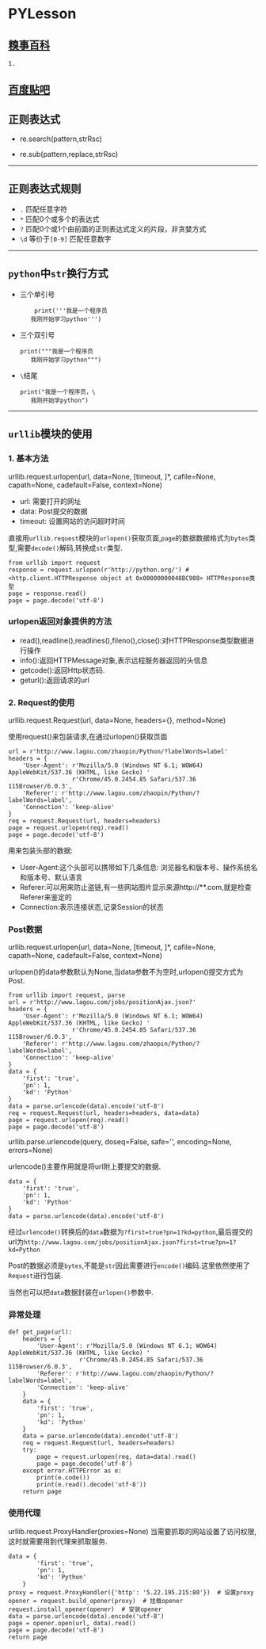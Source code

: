 # PYLesson

## [糗事百科]()

	1.

## [百度贴吧]()


## 正则表达式
- re.search(pattern,strRsc)

- re.sub(pattern,replace,strRsc)

-------
## 正则表达式规则
- `.`		匹配任意字符
-  `*`		匹配0个或多个的表达式
-  `?`		匹配0个或1个由前面的正则表达式定义的片段，非贪婪方式
-  `\d`	等价于`[0-9]` 匹配任意数字

-----
## `python`中`str`换行方式

- 三个单引号 

	```
		print('''我是一个程序员
       我刚开始学习python''')
	```
- 三个双引号

	```
	print("""我是一个程序员
       我刚开始学习python""")
	```
		
- `\`结尾

	```
	print("我是一个程序员，\
       我刚开始学python")
	```
	
----

## `urllib`模块的使用
	
### 1. 基本方法
urllib.request.urlopen(url, data=None, [timeout, ]*, cafile=None, capath=None, cadefault=False, context=None)

- url:  需要打开的网址
- data: Post提交的数据
- timeout: 设置网站的访问超时时间

直接用`urllib.request`模块的`urlopen()`获取页面,`page`的数据数据格式为`bytes`类型,需要`decode()`解码,转换成`str`类型.

```
from urllib import request
response = request.urlopen(r'http://python.org/') # <http.client.HTTPResponse object at 0x00000000048BC908> HTTPResponse类型
page = response.read()
page = page.decode('utf-8')
```

### urlopen返回对象提供的方法

- read(),readline(),readlines(),fileno(),close():对HTTPResponse类型数据进行操作
- info():返回HTTPMessage对象,表示远程服务器返回的头信息
- getcode():返回Http状态码.
- geturl():返回请求的url

### 2. Request的使用
urllib.request.Request(url, data=None, headers={}, method=None)

使用request()来包装请求,在通过urlopen()获取页面

```
url = r'http://www.lagou.com/zhaopin/Python/?labelWords=label'
headers = {
    'User-Agent': r'Mozilla/5.0 (Windows NT 6.1; WOW64) AppleWebKit/537.36 (KHTML, like Gecko) '
                  r'Chrome/45.0.2454.85 Safari/537.36 115Browser/6.0.3',
    'Referer': r'http://www.lagou.com/zhaopin/Python/?labelWords=label',
    'Connection': 'keep-alive'
}
req = request.Request(url, headers=headers)
page = request.urlopen(req).read()
page = page.decode('utf-8')
```

用来包装头部的数据:

- User-Agent:这个头部可以携带如下几条信息: 浏览器名和版本号、操作系统名和版本号、默认语言
- Referer:可以用来防止盗链,有一些网站图片显示来源http://**.com,就是检查Referer来鉴定的
- Connection:表示连接状态,记录Session的状态

### Post数据
urllib.request.urlopen(url, data=None, [timeout, ]*, cafile=None, capath=None, cadefault=False, context=None)

urlopen()的data参数默认为None,当data参数不为空时,urlopen()提交方式为Post.

```
from urllib import request, parse
url = r'http://www.lagou.com/jobs/positionAjax.json?'
headers = {
    'User-Agent': r'Mozilla/5.0 (Windows NT 6.1; WOW64) AppleWebKit/537.36 (KHTML, like Gecko) '
                  r'Chrome/45.0.2454.85 Safari/537.36 115Browser/6.0.3',
    'Referer': r'http://www.lagou.com/zhaopin/Python/?labelWords=label',
    'Connection': 'keep-alive'
}
data = {
    'first': 'true',
    'pn': 1,
    'kd': 'Python'
}
data = parse.urlencode(data).encode('utf-8')
req = request.Request(url, headers=headers, data=data)
page = request.urlopen(req).read()
page = page.decode('utf-8')
```

urllib.parse.urlencode(query, doseq=False, safe='', encoding=None, errors=None)

urlencode()主要作用就是将url附上要提交的数据.

```
data = {
    'first': 'true',
    'pn': 1,
    'kd': 'Python'
}
data = parse.urlencode(data).encode('utf-8')
```
经过`urlencode()`转换后的`data`数据为`?first=true?pn=1?kd=python`,最后提交的url为`http://www.lagou.com/jobs/positionAjax.json?first=true?pn=1?kd=Python`

Post的数据必须是`bytes`,不能是`str`因此需要进行`encode()`编码.这里依然使用了`Request`进行包装.

当然也可以把`data`数据封装在`urlopen()`参数中.

### 异常处理

```
def get_page(url):
    headers = {
        'User-Agent': r'Mozilla/5.0 (Windows NT 6.1; WOW64) AppleWebKit/537.36 (KHTML, like Gecko) '
                    r'Chrome/45.0.2454.85 Safari/537.36 115Browser/6.0.3',
        'Referer': r'http://www.lagou.com/zhaopin/Python/?labelWords=label',
        'Connection': 'keep-alive'
    }
    data = {
        'first': 'true',
        'pn': 1,
        'kd': 'Python'
    }
    data = parse.urlencode(data).encode('utf-8')
    req = request.Request(url, headers=headers)
    try:
        page = request.urlopen(req, data=data).read()
        page = page.decode('utf-8')
    except error.HTTPError as e:
        print(e.code())
        print(e.read().decode('utf-8'))
    return page
```

### 使用代理

urllib.request.ProxyHandler(proxies=None)
当需要抓取的网站设置了访问权限,这时就需要用到代理来抓取服务.

```
data = {
        'first': 'true',
        'pn': 1,
        'kd': 'Python'
    }
proxy = request.ProxyHandler({'http': '5.22.195.215:80'})  # 设置proxy
opener = request.build_opener(proxy)  # 挂载opener
request.install_opener(opener)  # 安装opener
data = parse.urlencode(data).encode('utf-8')
page = opener.open(url, data).read()
page = page.decode('utf-8')
return page
```
